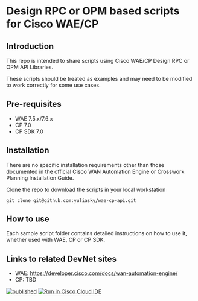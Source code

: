 # Design RPC or OPM based scripts for  Cisco WAE/CP

## Introduction
This repo is intended to share scripts using Cisco WAE/CP Design RPC or OPM API Libraries.

These scripts should be treated as examples and may need to be modified to work correctly
for some use cases.

## Pre-requisites
- WAE 7.5.x/7.6.x
- CP 7.0
- CP SDK 7.0

## Installation
There are no specific installation requirements other than those documented in the official
Cisco WAN Automation Engine or Crosswork Planning Installation Guide.

Clone the repo to download the scripts in your local workstation

    git clone git@github.com:yuliasky/wae-cp-api.git

## How to use

Each sample script folder contains detailed instructions on how to use it, whether used with
WAE, CP or CP SDK.

## Links to related DevNet sites
- WAE: https://developer.cisco.com/docs/wan-automation-engine/
- CP: TBD

[![published](https://static.production.devnetcloud.com/codeexchange/assets/images/devnet-published.svg)](https://developer.cisco.com/codeexchange/github/repo/yuliasky/wae-cp-api)
[![Run in Cisco Cloud IDE](https://static.production.devnetcloud.com/codeexchange/assets/images/devnet-runable-icon.svg)](https://developer.cisco.com/codeexchange/devenv/yuliasky/wae-cp-api/)
